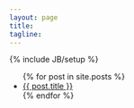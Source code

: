 ```yaml
---
layout: page
title: 
tagline:
---
```

{% include JB/setup %}


<ul class="posts">
  {% for post in site.posts %}
   <li><a href="{{ BASE_PATH }}{{ post.url }}">{{ post.title }}</a></li>
  {% endfor %}
</ul>


